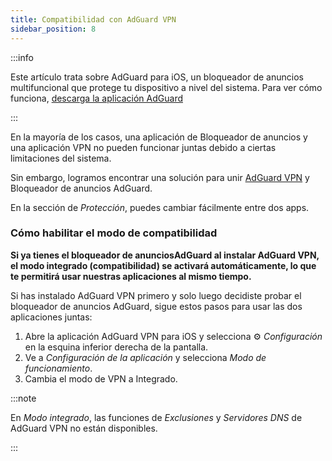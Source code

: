 ```yaml
---
title: Compatibilidad con AdGuard VPN
sidebar_position: 8
---
```


:::info

Este artículo trata sobre AdGuard para iOS, un bloqueador de anuncios multifuncional que protege tu dispositivo a nivel del sistema. Para ver cómo funciona, [descarga la aplicación AdGuard](https://agrd.io/download-kb-adblock)

:::

En la mayoría de los casos, una aplicación de Bloqueador de anuncios y una aplicación VPN no pueden funcionar juntas debido a ciertas limitaciones del sistema.

Sin embargo, logramos encontrar una solución para unir [AdGuard VPN](https://adguard-vpn.com/) y Bloqueador de anuncios AdGuard.

En la sección de _Protección_, puedes cambiar fácilmente entre dos apps.

### Cómo habilitar el modo de compatibilidad

**Si ya tienes el bloqueador de anunciosAdGuard al instalar AdGuard VPN, el modo integrado (compatibilidad) se activará automáticamente, lo que te permitirá usar nuestras aplicaciones al mismo tiempo.**

Si has instalado AdGuard VPN primero y solo luego decidiste probar el bloqueador de anuncios AdGuard, sigue estos pasos para usar las dos aplicaciones juntas:

1. Abre la aplicación AdGuard VPN para iOS y selecciona ⚙ _Configuración_ en la esquina inferior derecha de la pantalla.
2. Ve a _Configuración de la aplicación_ y selecciona _Modo de funcionamiento_.
3. Cambia el modo de VPN a Integrado.

:::note

En _Modo integrado_, las funciones de _Exclusiones_ y _Servidores DNS_ de AdGuard VPN no están disponibles.

:::
